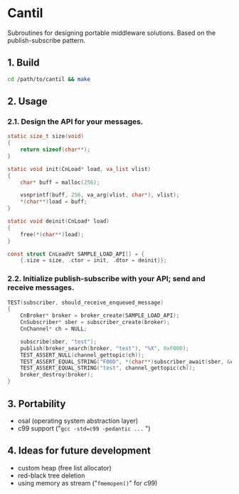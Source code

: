 # Cantil
Subroutines for designing portable middleware solutions.
Based on the publish-subscribe pattern.

## 1. Build
```sh
cd /path/to/cantil && make
```

## 2. Usage

### 2.1. Design the API for your messages.
```c
static size_t size(void)
{
	return sizeof(char**);
}

static void init(CnLoad* load, va_list vlist)
{
	char* buff = malloc(256);

	vsnprintf(buff, 256, va_arg(vlist, char*), vlist);
	*(char**)load = buff;
}

static void deinit(CnLoad* load)
{
	free(*(char**)load);
}

const struct CnLoadVt SAMPLE_LOAD_API[] = {
	{.size = size, .ctor = init, .dtor = deinit}};
```

### 2.2. Initialize publish-subscribe with your API; send and receive messages.
```c
TEST(subscriber, should_receive_enqueued_message)
{
	CnBroker* broker = broker_create(SAMPLE_LOAD_API);
	CnSubscriber* sber = subscriber_create(broker);
	CnChannel* ch = NULL;

	subscribe(sber, "test");
	publish(broker_search(broker, "test"), "%X", 0xF00D);
	TEST_ASSERT_NULL(channel_gettopic(ch));
	TEST_ASSERT_EQUAL_STRING("F00D", *(char**)subscriber_await(sber, &ch));
	TEST_ASSERT_EQUAL_STRING("test", channel_gettopic(ch));
	broker_destroy(broker);
}
```

## 3. Portability
- osal (operating system abstraction layer)
- c99 support ("`gcc -std=c99 -pedantic ...` ")

## 4. Ideas for future development
- custom heap (free list allocator)
- red-black tree deletion
- using memory as stream ("`fmemopen()`" for c99)
